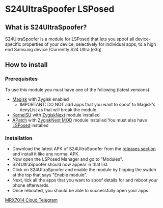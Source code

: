 # S24UltraSpoofer LSPosed

## What is S24UltraSpoofer?
S24UltraSpoofer is a module for LSPosed that lets you spoof all device-specific properties of your device, selectively for individual apps, to a high end Samsung device (Currently S24 Ultra (e3q)

## How to install
### Prerequisites
To use this module you must have one of the following (latest versions):
- [Magisk](https://github.com/topjohnwu/Magisk) with Zygisk enabled
    - IMPORTANT: DO NOT add apps that you want to spoof to Magisk's denyList as that will break the module.
- [KernelSU](https://github.com/tiann/KernelSU) with [ZygiskNext](https://github.com/Dr-TSNG/ZygiskNext) module installed
- [APatch](https://github.com/bmax121/APatch) with [ZygiskNext MOD](https://github.com/Yervant7/ZygiskNext) module installed
You must also have [LSPosed](https://github.com/mywalkb/LSPosed_mod) installed

### Installation
- Download the latest APK of S24UltraSpoofer from the [releases section](https://github.com/RisenID/S24UltraSpoofer_LSPosed/releases) and install it like any normal APK.
- Now open the LSPosed Manager and go to "Modules".
- S24UltraSpoofer should now appear in that list.
- Click on S24UltraSpoofer and enable the module by flipping the switch at the top that says "Enable module".
- Next, tick all the apps that you want to spoof details for and reboot your phone afterwards.
- Once rebooted, you should be able to successfully open your apps.

[MRX7014 Cloud Telegram](https://t.me/mrx7014cloud)
